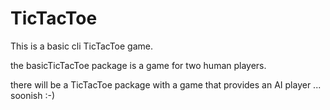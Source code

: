 # TicTacToe
This is a basic cli TicTacToe game.


the basicTicTacToe package is a game for two human players.

there will be a TicTacToe package with a game that provides an AI player ... soonish :-)
